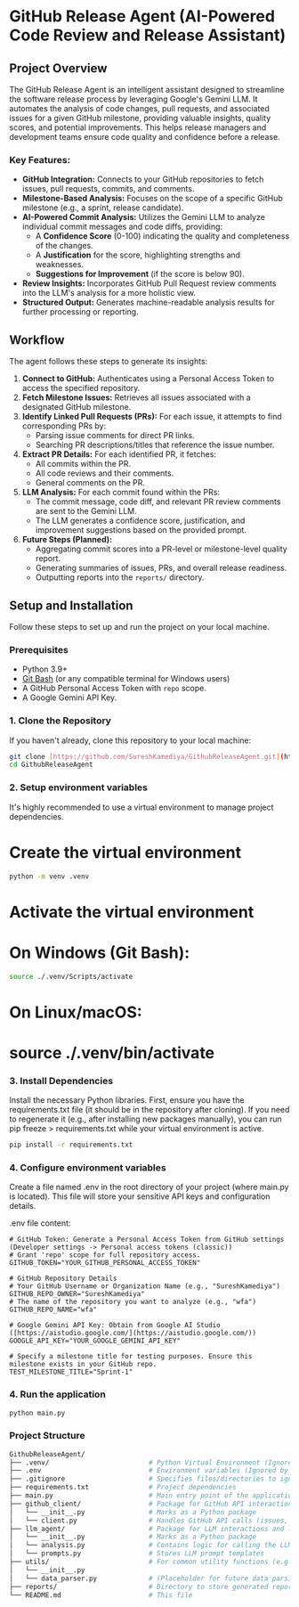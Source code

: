 # GitHub Release Agent (AI-Powered Code Review and Release Assistant)

## Project Overview

The GitHub Release Agent is an intelligent assistant designed to streamline the software release process by leveraging Google's Gemini LLM. It automates the analysis of code changes, pull requests, and associated issues for a given GitHub milestone, providing valuable insights, quality scores, and potential improvements. This helps release managers and development teams ensure code quality and confidence before a release.

### Key Features:

* **GitHub Integration:** Connects to your GitHub repositories to fetch issues, pull requests, commits, and comments.
* **Milestone-Based Analysis:** Focuses on the scope of a specific GitHub milestone (e.g., a sprint, release candidate).
* **AI-Powered Commit Analysis:** Utilizes the Gemini LLM to analyze individual commit messages and code diffs, providing:
    * A **Confidence Score** (0-100) indicating the quality and completeness of the changes.
    * A **Justification** for the score, highlighting strengths and weaknesses.
    * **Suggestions for Improvement** (if the score is below 90).
* **Review Insights:** Incorporates GitHub Pull Request review comments into the LLM's analysis for a more holistic view.
* **Structured Output:** Generates machine-readable analysis results for further processing or reporting.

## Workflow

The agent follows these steps to generate its insights:

1.  **Connect to GitHub:** Authenticates using a Personal Access Token to access the specified repository.
2.  **Fetch Milestone Issues:** Retrieves all issues associated with a designated GitHub milestone.
3.  **Identify Linked Pull Requests (PRs):** For each issue, it attempts to find corresponding PRs by:
    * Parsing issue comments for direct PR links.
    * Searching PR descriptions/titles that reference the issue number.
4.  **Extract PR Details:** For each identified PR, it fetches:
    * All commits within the PR.
    * All code reviews and their comments.
    * General comments on the PR.
5.  **LLM Analysis:** For each commit found within the PRs:
    * The commit message, code diff, and relevant PR review comments are sent to the Gemini LLM.
    * The LLM generates a confidence score, justification, and improvement suggestions based on the provided prompt.
6.  **Future Steps (Planned):**
    * Aggregating commit scores into a PR-level or milestone-level quality report.
    * Generating summaries of issues, PRs, and overall release readiness.
    * Outputting reports into the `reports/` directory.

## Setup and Installation

Follow these steps to set up and run the project on your local machine.

### Prerequisites

* Python 3.9+
* [Git Bash](https://git-scm.com/downloads) (or any compatible terminal for Windows users)
* A GitHub Personal Access Token with `repo` scope.
* A Google Gemini API Key.

### 1. Clone the Repository

If you haven't already, clone this repository to your local machine:

```bash
git clone [https://github.com/SureshKamediya/GithubReleaseAgent.git](https://github.com/SureshKamediya/GithubReleaseAgent.git)
cd GithubReleaseAgent
```

### 2. Setup environment variables

It's highly recommended to use a virtual environment to manage project dependencies.

# Create the virtual environment

```bash
python -m venv .venv
```

# Activate the virtual environment
# On Windows (Git Bash):
```bash
source ./.venv/Scripts/activate
```
# On Linux/macOS:
# source ./.venv/bin/activate

### 3. Install Dependencies

Install the necessary Python libraries. First, ensure you have the requirements.txt file (it should be in the repository after cloning). If you need to regenerate it (e.g., after installing new packages manually), you can run pip freeze > requirements.txt while your virtual environment is active.

```bash
pip install -r requirements.txt
```

### 4. Configure environment variables

Create a file named .env in the root directory of your project (where main.py is located). This file will store your sensitive API keys and configuration details.

.env file content:

```env
# GitHub Token: Generate a Personal Access Token from GitHub settings (Developer settings -> Personal access tokens (classic))
# Grant 'repo' scope for full repository access.
GITHUB_TOKEN="YOUR_GITHUB_PERSONAL_ACCESS_TOKEN"

# GitHub Repository Details
# Your GitHub Username or Organization Name (e.g., "SureshKamediya")
GITHUB_REPO_OWNER="SureshKamediya"
# The name of the repository you want to analyze (e.g., "wfa")
GITHUB_REPO_NAME="wfa"

# Google Gemini API Key: Obtain from Google AI Studio ([https://aistudio.google.com/](https://aistudio.google.com/))
GOOGLE_API_KEY="YOUR_GOOGLE_GEMINI_API_KEY"

# Specify a milestone title for testing purposes. Ensure this milestone exists in your GitHub repo.
TEST_MILESTONE_TITLE="Sprint-1"
```


### 4. Run the application

```bash
python main.py
```

### Project Structure

```bash
GithubReleaseAgent/
├── .venv/                         # Python Virtual Environment (Ignored by Git)
├── .env                           # Environment variables (Ignored by Git)
├── .gitignore                     # Specifies files/directories to ignore
├── requirements.txt               # Project dependencies
├── main.py                        # Main entry point of the application
├── github_client/                 # Package for GitHub API interactions
│   └── __init__.py                # Marks as a Python package
│   └── client.py                  # Handles GitHub API calls (issues, PRs, commits, comments)
├── llm_agent/                     # Package for LLM interactions and logic
│   └── __init__.py                # Marks as a Python package
│   └── analysis.py                # Contains logic for calling the LLM and processing responses
│   └── prompts.py                 # Stores LLM prompt templates
├── utils/                         # For common utility functions (e.g., data parsing, formatting)
│   └── __init__.py
│   └── data_parser.py             # (Placeholder for future data parsing logic)
├── reports/                       # Directory to store generated reports/output (Ignored by Git)
└── README.md                      # This file
```